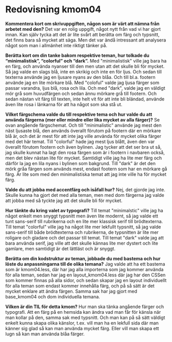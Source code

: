---
---
Redovisning kmom04
=========================

<p><b>Kommentera kort om skrivuppgiften, någon som är värt att nämna från arbetet med den?</b>
Det var en rolig uppgift, något nytt från vad vi har gjort innan. Kan själv tycka att det är lite svårt att berätta om färg och typsnitt,
det finns bara så mycket att säga. Men det var ändå intressant att analysera något som man i allmänhet inte riktigt tänker på. </p>
<p><b>Berätta kort om din tanke bakom respektive teman, hur tolkade du “minimalistisk”, “colorful” och “dark”.</b>
Med "minimalistisk" ville jag bara ha en färg, och använda nyanser till den men utan att det skulle bli för mycket. Så jag valde en slags blå, inte en skrikig och inte en för ljus. Och sedan till texterna använde jag en ljusare nyans av den blåa. Och till bl.a. footern använde jag en lite mörkare blå. Med "coloful" valde jag ljusa färger som passar varandra, ljus blå, rosa och lila. Och med "dark", valde jag en väldigt mör grå som huvudfärgen och sedan ännu mörkare grå till footern. Och sedan nästan vit färg till texten, inte helt vit för att inte bli bländad, använde även lite rosa i länkarna för att ha något som ska stå ut. </p>
<p><b>Vilket färgschema valde du till respektive tema och hur valde du att använda färgerna (mer eller mindre eller lika mycket av alla färger)?</b>
Se ovan angående färgschemat. Och till "minimalistic" använde jag mest den näst ljusaste blå, den används överallt förutom på footern där en mörkare blå är, och det är mest för att inte jag ville använda för mycket olika färger med det här temat. Till "colorful" hade jag mest ljus blått, även den var överallt förutom footern och även bylinen. Jag tycker att det ser bra ut så, jag skulle kunnat ha lagt den rosa färgen som är i footern i navbaren också, men det blev nästan lite för mycket. Samtidigt ville jag ha lite mer färg och därför la jag en lila nyans i bylinen som bakgrund. Till "dark" är det den mörk gråa färgen som används mest, endast footern som har en mörkare gå färg. Är lite som med den minimalistiska temat att jag inte ville ha för mycket färg.</p>
<p><b>Valde du att jobba med accentfärg och isåfall hur?</b>
Nej, det gjorde jag inte. Skulle kunna ha gjort det med alla teman, men med dom färgerna jag valde att jobba med så tyckte jag att det skulle bli för mycket.</p>
<p><b>Hur tänkte du kring valet av typografi?</b>
Till temat "minimalstic" ville jag ha något enkelt men snyggt typsnitt men även lite modernt, så jag valde ett tunt sans-serif till rubrikerna och en lite mer klassisk serif till brödtexterna. Till temat "colorful" ville jag ha något lite mer lekfullt typsnitt, så jag valde sans-serif till både brödtexterna och rubrikerna, de typsnitten är lite mer roligare och gladare och det passar till temat. Till temat "dark" valde jag att bara använda serif, jag ville att det skulle kännas lite mer dystert och lite gamlare, men samtidigt är det lättläst och är snyggt. </p>
<p><b>Berätta om din kodstruktur av teman, jobbade du med bastema och hur löste du anpassningarna till de olika temana?</b>
Jag valde att ha ett bastema som är kmom04.less, där har jag alla importerna som jag kommer använda för alla teman, sedan har jag en layout_kmom04.less där jag har den CSSen som kommer finnas på alla sidor, och sedan skapar jag en layout individuellt för alla teman som endast kommer innehålla färg, och på så sätt är det mycket enklare att ändra färgen. Samma sak har jag gjort med base_kmom04 och dom individuella  temana.</p>
<p><b>Vilken är din TIL för detta kmom?</b>
Hur man ska tänka angående färger och typografi. Att en färg på en hemsida kan ändra vad man får för känsla när man kollar på den, samma sak med typsnitt. Och man kan på så sätt väldigt enkelt kunna skapa olika känslor, t.ex. vill man ha en lekfull sida där man känner sig glad så kan man använda mycket färg. Eller vill man skapa ett lugn så kan man använda blåa färger.
</p>

